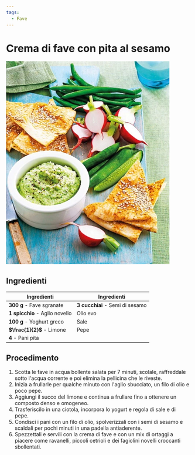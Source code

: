 ```yaml
---
tags:
  - Fave
---
```

# Crema di fave con pita al sesamo

![](../../img/Crema-di-fave-con-pita-al-sesamo.webp)

## Ingredienti

| Ingredienti                  | Ingredienti             |
| ---------------------------- | ----------------------- |
| **300 g** - Fave sgranate | **3 cucchiai** - Semi di sesamo |
| **1 spicchio** - Aglio novello | Olio evo |
| **100 g** - Yoghurt greco | Sale |
| **$\frac{1}{2}$** - Limone | Pepe |
| **4** - Pani pita | |

## Procedimento

1. Scotta le fave in acqua bollente salata per 7 minuti, scolale, raffreddale sotto l'acqua corrente e poi elimina la pellicina che le riveste.
2. Inizia a frullarle per qualche minuto con l'aglio sbucciato, un filo di olio e poco pepe. 
3. Aggiungi il succo del limone e continua a frullare fino a ottenere un composto denso e omogeneo. 
4. Trasferiscilo in una ciotola, incorpora lo yogurt e regola di sale e di pepe.
5. Condisci i pani con un filo di olio, spolverizzali con i semi di sesamo e scaldali per pochi minuti in una padella antiaderente. 
6. Spezzettali e servili con la crema di fave e con un mix di ortaggi a piacere come ravanelli, piccoli cetrioli e dei fagiolini novelli croccanti sbollentati.
